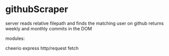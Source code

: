 # githubScraper

server reads relative filepath and finds the matching user on github
returns weekly and monthly commits in the DOM

modules:

cheerio
express
http/request
fetch
